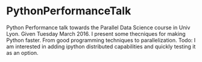 # PythonPerformanceTalk
Python Performance talk towards the Parallel Data Science course in Univ Lyon. Given Tuesday March 2016. 
I present some thecniques for making Python faster. From good programming techniques to parallelization.
Todo: I am interested in adding ipython distributed capabilities and quickly testing it as an option.
